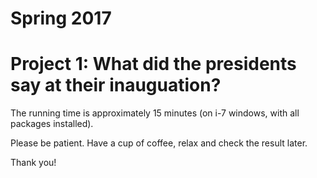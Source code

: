 ﻿# Spring 2017
# Project 1: What did the presidents say at their inauguation?

The running time is approximately 15 minutes (on i-7 windows, with all packages installed).

Please be patient. Have a cup of coffee, relax and check the result later.

Thank you!